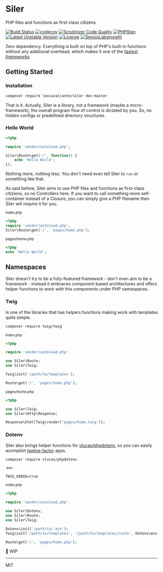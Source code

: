 # Siler

PHP files and functions as first-class citizens.

[![Build Status](https://travis-ci.org/leocavalcante/siler.svg?branch=master)](https://travis-ci.org/leocavalcante/siler)
[![codecov](https://codecov.io/gh/leocavalcante/siler/branch/master/graph/badge.svg)](https://codecov.io/gh/leocavalcante/siler)
[![Scrutinizer Code Quality](https://scrutinizer-ci.com/g/leocavalcante/siler/badges/quality-score.png?b=master)](https://scrutinizer-ci.com/g/leocavalcante/siler/?branch=master)
[![PHPStan](https://img.shields.io/badge/PHPStan-enabled-brightgreen.svg?style=flat)](https://github.com/phpstan/phpstan)
[![Latest Unstable Version](https://poser.pugx.org/leocavalcante/siler/v/unstable)](//packagist.org/packages/leocavalcante/siler)
[![License](https://poser.pugx.org/leocavalcante/siler/license)](https://packagist.org/packages/leocavalcante/siler)
[![SensioLabsInsight](https://insight.sensiolabs.com/projects/703f233e-0738-4bf3-9d47-09d3c6de19b0/mini.png)](https://insight.sensiolabs.com/projects/703f233e-0738-4bf3-9d47-09d3c6de19b0)

Zero dependency. Everything is built on top of PHP's built-in functions without any additional overhead, which makes it one of the [fastest *frameworks*](https://github.com/kenjis/php-framework-benchmark#results).

## Getting Started

### Installation

```bash
composer require leocavalcante/siler dev-master
```
That is it. Actually, Siler is a library, not a framework (maybe a micro-framework), the overall program flow of control is dictated by you. So, no hidden configs or predefined directory structures.

### Hello World

```php
<?php

require 'vendor/autoload.php';

Siler\Route\get('/', function() {
    echo 'Hello World';
});
```
Nothing more, nothing less. You don't need even tell Siler to `run` or something like that.

As said before, Siler aims to use PHP files and functions as first-class citiziens, so no Controllers here. If you want to call something more self-container instead of a Closure, you can simply give a PHP filename then Siler will require it for you.

<sub>index.php</sub>
```php
<?php
require 'vendor/autoload.php';
Siler\Route\get('/', 'pages/home.php');
```

<sub>pages/home.php</sub>
```php
<?php
echo 'Hello World';
```

## Namespaces

Siler doesn't try to be a fully-featured framework - don't even aim to be a framework - instead it embraces component based architectures and offers helper functions to work with this components under PHP namespaces.

### Twig

Is one of the libraries that has helpers functions making work with templates quite simple.

```bash
composer require twig/twig
```

<sub>index.php</sub>
```php
<?php

require 'vendor/autoload.php'

use Siler\Route;
use Siler\Twig;

Twig\init('/path/to/templates');

Route\get('/', 'pages/home.php');
```

<sub>pages/home.php</sub>
```php
<?php

use Siler\Twig;
use Siler\Http\Response;

Response\html(Twig\render('pages/home.twig'));
```

### Dotenv

Siler also brings helper functions for [vlucas/phpdotenv](https://github.com/vlucas/phpdotenv), so you can easily acomplish [twelve-factor](https://12factor.net/) apps. 

```bash
composer require vlucas/phpdotenv
```

<sub>.env</sub>
```dotenv
TWIG_DEBUG=true
```

<sub>index.php</sub>
```php
<?php

require 'vendor/autoload.php'

use Siler\Dotenv;
use Siler\Route;
use Siler\Twig;

Dotenv\init('/path/to/.env');
Twig\init('/path/to/templates', '/path/to/templates/cache', Dotenv\env('TWIG_DEBUG'));

Route\get('/', 'pages/home.php');
```

🚧 WIP

---
MIT
